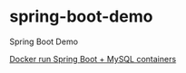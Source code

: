 # spring-boot-demo
Spring Boot Demo

[Docker run Spring Boot + MySQL containers](https://matthung0807.blogspot.com/2020/12/docker-run-spring-boot-and-mysql-containers.html) 

